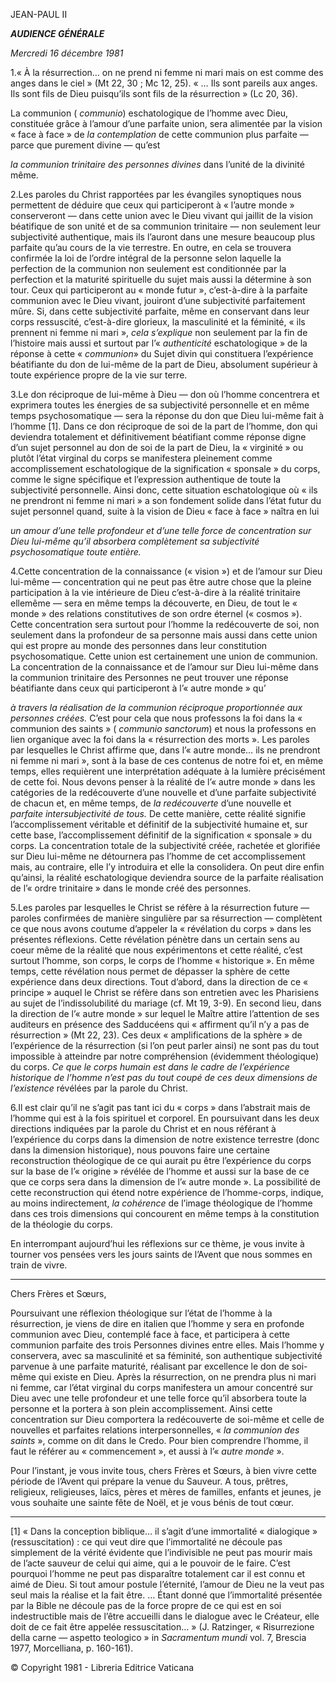 JEAN-PAUL II

***AUDIENCE GÉNÉRALE***

*Mercredi 16 décembre 1981*

1.« À la résurrection… on ne prend ni femme ni mari mais on est comme des anges dans le ciel » (Mt 22, 30 ; Mc 12, 25). « … Ils sont pareils aux anges. Ils sont fils de Dieu puisqu’ils sont fils de la résurrection » (Lc 20, 36).

La communion ( *communio*) eschatologique de l’homme avec Dieu, constituée grâce à l’amour d’une parfaite union, sera alimentée par la vision « face à face » de *la contemplation* de cette communion plus parfaite — parce que purement divine — qu’est

*la communion trinitaire des personnes divines* dans l’unité de la divinité même.

2.Les paroles du Christ rapportées par les évangiles synoptiques nous permettent de déduire que ceux qui participeront à « l’autre monde » conserveront — dans cette union avec le Dieu vivant qui jaillit de la vision béatifique de son unité et de sa communion trinitaire — non seulement leur subjectivité authentique, mais ils l’auront dans une mesure beaucoup plus parfaite qu’au cours de la vie terrestre. En outre, en cela se trouvera confirmée la loi de l’ordre intégral de la personne selon laquelle la perfection de la communion non seulement est conditionnée par la perfection et la maturité spirituelle du sujet mais aussi la détermine à son tour. Ceux qui participeront au « monde futur », c’est-à-dire à la parfaite communion avec le Dieu vivant, jouiront d’une subjectivité parfaitement mûre. Si, dans cette subjectivité parfaite, même en conservant dans leur corps ressuscité, c’est-à-dire glorieux, la masculinité et la féminité, « ils prennent ni femme ni mari », *cela s’explique* non seulement par la fin de l’histoire mais aussi et surtout par l’« *authenticité* eschatologique » de la réponse à cette « *communion*» du Sujet divin qui constituera l’expérience béatifiante du don de lui-même de la part de Dieu, absolument supérieur à toute expérience propre de la vie sur terre.

3.Le don réciproque de lui-même à Dieu — don où l’homme concentrera et exprimera toutes les énergies de sa subjectivité personnelle et en même temps psychosomatique — sera la réponse du don que Dieu lui-même fait à l’homme [1]. Dans ce don réciproque de soi de la part de l’homme, don qui deviendra totalement et définitivement béatifiant comme réponse digne d’un sujet personnel au don de soi de la part de Dieu, la « virginité » ou plutôt l’état virginal du corps se manifestera pleinement comme accomplissement eschatologique de la signification « sponsale » du corps, comme le signe spécifique et l’expression authentique de toute la subjectivité personnelle. Ainsi donc, cette situation eschatologique où « ils ne prendront ni femme ni mari » a son fondement solide dans l’état futur du sujet personnel quand, suite à la vision de Dieu « face à face » naîtra en lui

*un amour d’une telle profondeur et d’une telle force de concentration sur Dieu lui-même qu’il absorbera complètement sa subjectivité psychosomatique toute entière.*

4.Cette concentration de la connaissance (« vision ») et de l’amour sur Dieu lui-même — concentration qui ne peut pas être autre chose que la pleine participation à la vie intérieure de Dieu c’est-à-dire à la réalité trinitaire ellemême — sera en même temps la découverte, en Dieu, de tout le « monde » des relations constitutives de son ordre éternel (« cosmos »). Cette concentration sera surtout pour l’homme la redécouverte de soi, non seulement dans la profondeur de sa personne mais aussi dans cette union qui est propre au monde des personnes dans leur constitution psychosomatique. Cette union est certainement une union de communion. La concentration de la connaissance et de l’amour sur Dieu lui-même dans la communion trinitaire des Personnes ne peut trouver une réponse béatifiante dans ceux qui participeront à l’« autre monde » qu’

*à travers la réalisation de la communion réciproque proportionnée aux personnes créées.* C’est pour cela que nous professons la foi dans la « communion des saints » ( *communio sanctorum*) et nous la professons en lien organique avec la foi dans la « résurrection des morts ». Les paroles par lesquelles le Christ affirme que, dans l’« autre monde… ils ne prendront ni femme ni mari », sont à la base de ces contenus de notre foi et, en même temps, elles requièrent une interprétation adéquate à la lumière précisément de cette foi. Nous devons penser à la réalité de l’« autre monde » dans les catégories de la redécouverte d’une nouvelle et d’une parfaite subjectivité de chacun et, en même temps, de *la redécouverte* d’une nouvelle et *parfaite intersubjectivité de tous.* De cette manière, cette réalité signifie l’accomplissement véritable et définitif de la subjectivité humaine et, sur cette base, l’accomplissement définitif de la signification « sponsale » du corps. La concentration totale de la subjectivité créée, rachetée et glorifiée sur Dieu lui-même ne détournera pas l’homme de cet accomplissement mais, au contraire, elle l’y introduira et elle la consolidera. On peut dire enfin qu’ainsi, la réalité eschatologique deviendra source de la parfaite réalisation de l’« ordre trinitaire » dans le monde créé des personnes.

5.Les paroles par lesquelles le Christ se réfère à la résurrection future — paroles confirmées de manière singulière par sa résurrection — complètent ce que nous avons coutume d’appeler la « révélation du corps » dans les présentes réflexions. Cette révélation pénètre dans un certain sens au coeur même de la réalité que nous expérimentons et cette réalité, c’est surtout l’homme, son corps, le corps de l’homme « historique ». En même temps, cette révélation nous permet de dépasser la sphère de cette expérience dans deux directions. Tout d’abord, dans la direction de ce « principe » auquel le Christ se réfère dans son entretien avec les Pharisiens au sujet de l’indissolubilité du mariage (cf. Mt 19, 3-9). En second lieu, dans la direction de l’« autre monde » sur lequel le Maître attire l’attention de ses auditeurs en présence des Sadducéens qui « affirment qu’il n’y a pas de résurrection » (Mt 22, 23). Ces deux « amplifications de la sphère » de l’expérience de la résurrection (si l’on peut parler ainsi) ne sont pas du tout impossible à atteindre par notre compréhension (évidemment théologique) du corps. *Ce que le corps humain est dans le cadre de l’expérience historique de l’homme n’est pas du tout coupé de ces deux dimensions de l’existence* révélées par la parole du Christ.

6.Il est clair qu’il ne s’agit pas tant ici du « corps » dans l’abstrait mais de l’homme qui est à la fois spirituel et corporel. En poursuivant dans les deux directions indiquées par la parole du Christ et en nous référant à l’expérience du corps dans la dimension de notre existence terrestre (donc dans la dimension historique), nous pouvons faire une certaine reconstruction théologique de ce qui aurait pu être l’expérience du corps sur la base de l’« origine » révélée de l’homme et aussi sur la base de ce que ce corps sera dans la dimension de l’« autre monde ». La possibilité de cette reconstruction qui étend notre expérience de l’homme-corps, indique, au moins indirectement, *la cohérence* de l’image théologique de l’homme dans ces trois dimensions qui concourent en même temps à la constitution de la théologie du corps.

En interrompant aujourd’hui les réflexions sur ce thème, je vous invite à tourner vos pensées vers les jours saints de l’Avent que nous sommes en train de vivre.

* * *

Chers Frères et Sœurs,

Poursuivant une réflexion théologique sur l’état de l’homme à la résurrection, je viens de dire en italien que l’homme y sera en profonde communion avec Dieu, contemplé face à face, et participera à cette communion parfaite des trois Personnes divines entre elles. Mais l’homme y conservera, avec sa masculinité et sa féminité, son authentique subjectivité parvenue à une parfaite maturité, réalisant par excellence le don de soi-même qui existe en Dieu. Après la résurrection, on ne prendra plus ni mari ni femme, car l’état virginal du corps manifestera un amour concentré sur Dieu avec une telle profondeur et une telle force qu’il absorbera toute la personne et la portera à son plein accomplissement. Ainsi cette concentration sur Dieu comportera la redécouverte de soi-même et celle de nouvelles et parfaites relations interpersonnelles, « *la communion des saints* », comme on dit dans le Credo. Pour bien comprendre l’homme, il faut le référer au « commencement », et aussi à l’« *autre monde* ».

Pour l’instant, je vous invite tous, chers Frères et Sœurs, à bien vivre cette période de l’Avent qui prépare la venue du Sauveur. A tous, prêtres, religieux, religieuses, laïcs, pères et mères de familles, enfants et jeunes, je vous souhaite une sainte fête de Noël, et je vous bénis de tout cœur.

* * *

[1] « Dans la conception biblique… il s’agit d’une immortalité « dialogique » (ressuscitation) : ce qui veut dire que l’immortalité ne découle pas simplement de la vérité évidente que l’indivisible ne peut pas mourir mais de l’acte sauveur de celui qui aime, qui a le pouvoir de le faire. C’est pourquoi l’homme ne peut pas disparaître totalement car il est connu et aimé de Dieu. Si tout amour postule l’éternité, l’amour de Dieu ne la veut pas seul mais la réalise et la fait être. … Étant donné que l’immortalité présentée par la Bible ne découle pas de la force propre de ce qui est en soi indestructible mais de l’être accueilli dans le dialogue avec le Créateur, elle doit de ce fait être appelée ressuscitation… » (J. Ratzinger, « Risurrezione della carne — aspetto teologico » in *Sacramentum mundi* vol. 7, Brescia 1977, Morcelliana, p. 160-161).

© Copyright 1981 - Libreria Editrice Vaticana
